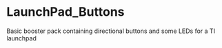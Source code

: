 LaunchPad_Buttons
=================

Basic booster pack  containing directional buttons and some LEDs for a TI launchpad
